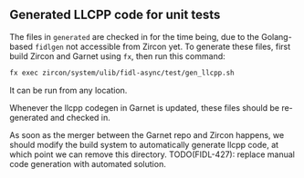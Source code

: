 ## Generated LLCPP code for unit tests

The files in `generated` are checked in for the time being,
due to the Golang-based `fidlgen` not accessible from Zircon yet.
To generate these files, first build Zircon and Garnet using `fx`, then run this command:

```bash
fx exec zircon/system/ulib/fidl-async/test/gen_llcpp.sh
```

It can be run from any location.

Whenever the llcpp codegen in Garnet is updated, these files should be re-generated and checked in.

As soon as the merger between the Garnet repo and Zircon happens, we should modify the build system
to automatically generate llcpp code, at which point we can remove this directory.
TODO(FIDL-427): replace manual code generation with automated solution.
